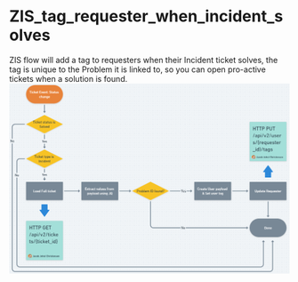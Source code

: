 # ZIS_tag_requester_when_incident_solves
ZIS flow will add a tag to requesters when their Incident ticket solves, the tag is unique to the Problem it is linked to, so you can open pro-active tickets when a solution is found.
![](https://github.com/jjohst/ZIS_tag_requester_when_incident_solves/blob/main/image.png?raw=true)
